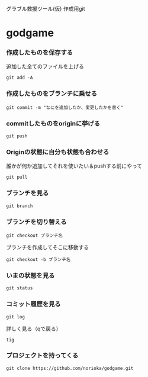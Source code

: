 グラブル救援ツール(仮)
作成用git
# godgame
### 作成したものを保存する
追加した全てのファイルを上げる
~~~
git add -A
~~~

### 作成したものをブランチに乗せる
~~~
git commit -m "なにを追加したか、変更したかを書く"
~~~

### commitしたものをoriginに挙げる
~~~
git push
~~~

### Originの状態に自分も状態も合わせる
誰かが何か追加してそれを使いたい＆pushする前にやって
~~~
git pull
~~~

### ブランチを見る
~~~
git branch
~~~

### ブランチを切り替える
~~~
git checkout ブランチ名
~~~

ブランチを作成してそこに移動する
~~~
git checkout -b ブランチ名
~~~

### いまの状態を見る
~~~
git status
~~~

### コミット履歴を見る
~~~
git log
~~~
詳しく見る（qで戻る）
~~~
tig
~~~


### プロジェクトを持ってくる
~~~
git clone https://github.com/norioka/godgame.git
~~~

